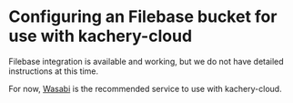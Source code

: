 # Configuring an Filebase bucket for use with kachery-cloud

Filebase integration is available and working, but we do not have detailed instructions at this time.

For now, [Wasabi](./wasabi_bucket_instructions.md) is the recommended service to use with kachery-cloud.